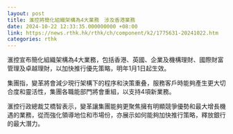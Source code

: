 ```yaml
---
layout: post
title: 滙控將簡化組織架構為4大業務　涉及香港業務
date: 2024-10-22 12:33:35.000000000 +08:00
link: https://news.rthk.hk/rthk/ch/component/k2/1775631-20241022.htm
categories: rthk
---
```


滙控宣布簡化組織架構為4大業務，包括香港、英國、企業及機構理財、國際財富管理及卓越理財，以加快推行優先策略，明年1月1日起生效。

集團指，變革將會減少現行架構下的程序和決策重叠，服務客戶時能夠產生更大切合度和靈活性，集團各職能部門將會重組，以支持4項新業務。

滙控行政總裁艾橋智表示，變革讓集團能夠更聚焦擁有明顯競爭優勢和最大增長機遇的業務，從而強化領導地位和市場份，亦展示如何能夠加快推行策略，釋放銀行的最大潛力。
